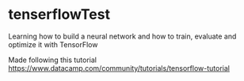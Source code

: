 # tenserflowTest
Learning how to build a neural network and how to train, evaluate and optimize it with TensorFlow

Made following this tutorial https://www.datacamp.com/community/tutorials/tensorflow-tutorial
